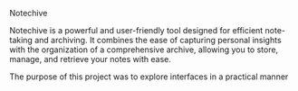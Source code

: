Notechive

Notechive is a powerful and user-friendly tool designed for efficient note-taking and archiving. It combines the ease of capturing personal insights with the organization of a comprehensive archive, allowing you to store, manage, and retrieve your notes with ease.

The purpose of this project was to explore interfaces in a practical manner

